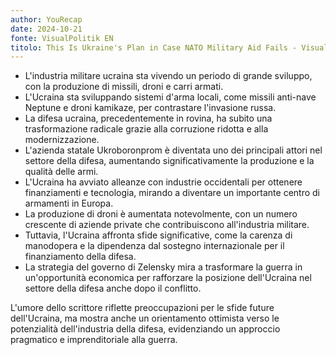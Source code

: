 ```yaml
---
author: YouRecap
date: 2024-10-21
fonte: VisualPolitik EN
titolo: This Is Ukraine's Plan in Case NATO Military Aid Fails - VisualPolitik EN
---
```


- L'industria militare ucraina sta vivendo un periodo di grande sviluppo, con la produzione di missili, droni e carri armati.
- L'Ucraina sta sviluppando sistemi d'arma locali, come missili anti-nave Neptune e droni kamikaze, per contrastare l'invasione russa.
- La difesa ucraina, precedentemente in rovina, ha subito una trasformazione radicale grazie alla corruzione ridotta e alla modernizzazione.
- L'azienda statale Ukroboronprom è diventata uno dei principali attori nel settore della difesa, aumentando significativamente la produzione e la qualità delle armi.
- L'Ucraina ha avviato alleanze con industrie occidentali per ottenere finanziamenti e tecnologia, mirando a diventare un importante centro di armamenti in Europa.
- La produzione di droni è aumentata notevolmente, con un numero crescente di aziende private che contribuiscono all'industria militare.
- Tuttavia, l'Ucraina affronta sfide significative, come la carenza di manodopera e la dipendenza dal sostegno internazionale per il finanziamento della difesa.
- La strategia del governo di Zelensky mira a trasformare la guerra in un'opportunità economica per rafforzare la posizione dell'Ucraina nel settore della difesa anche dopo il conflitto.

L'umore dello scrittore riflette preoccupazioni per le sfide future dell'Ucraina, ma mostra anche un orientamento ottimista verso le potenzialità dell'industria della difesa, evidenziando un approccio pragmatico e imprenditoriale alla guerra.
